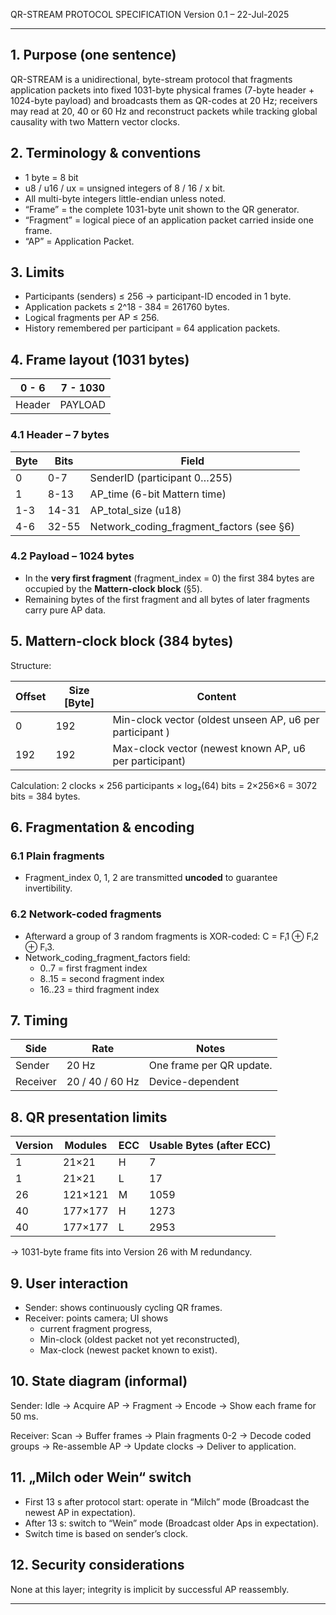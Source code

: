 QR-STREAM PROTOCOL SPECIFICATION
Version 0.1 – 22-Jul-2025

---
## 1. Purpose (one sentence)
QR-STREAM is a unidirectional, byte-stream protocol that fragments application packets into fixed 1031-byte physical frames
(7-byte header + 1024-byte payload) and broadcasts them as QR-codes at 20 Hz;
receivers may read at 20, 40 or 60 Hz and reconstruct packets while tracking global causality with two Mattern vector clocks.

## 2. Terminology & conventions

- 1 byte = 8 bit
- u8 / u16 / ux = unsigned integers of 8 / 16 / x bit.
- All multi-byte integers little-endian unless noted.
- “Frame” = the complete 1031-byte unit shown to the QR generator.
- “Fragment” = logical piece of an application packet carried inside one frame.
- “AP” = Application Packet.

## 3. Limits
- Participants (senders) ≤ 256 → participant-ID encoded in 1 byte.
- Application packets ≤ 2^18 - 384 = 261760 bytes.
- Logical fragments per AP ≤ 256.
- History remembered per participant = 64 application packets.

## 4. Frame layout (1031 bytes)

| 0 - 6  | 7 - 1030 |
|--------|----------|
| Header | PAYLOAD  |


### 4.1 Header – 7 bytes

| Byte | Bits  | Field                                    |
|------|-------|------------------------------------------|
| 0    | 0-7   | SenderID (participant 0…255)             |
| 1    | 8-13  | AP_time (6-bit Mattern time)             |
| 1-3  | 14-31 | AP_total_size (u18)                      |
| 4-6  | 32-55 | Network_coding_fragment_factors (see §6) |

### 4.2 Payload – 1024 bytes
- In the **very first fragment** (fragment_index = 0) the first 384 bytes are occupied by the **Mattern-clock block** (§5).
- Remaining bytes of the first fragment and all bytes of later fragments carry pure AP data.

## 5. Mattern-clock block (384 bytes)

Structure:

| Offset | Size [Byte] | Content                                                  |
|--------|-------------|----------------------------------------------------------|
| 0      | 192         | Min-clock vector (oldest unseen AP, u6 per participant ) |
| 192    | 192         | Max-clock vector (newest known AP, u6 per participant)   |

Calculation: 2 clocks × 256 participants × log₂(64) bits = 2×256×6 = 3072 bits = 384 bytes.

## 6. Fragmentation & encoding

### 6.1 Plain fragments
- Fragment_index 0, 1, 2 are transmitted **uncoded** to guarantee invertibility.

### 6.2 Network-coded fragments
- Afterward a group of 3 random fragments is XOR-coded:
  C = Fᵢ1 ⊕ Fᵢ2 ⊕ Fᵢ3.
- Network_coding_fragment_factors field:
  - 0..7 = first fragment index
  - 8..15 = second fragment index
  - 16..23 = third fragment index

## 7. Timing

| Side     | Rate            | Notes                    |
|----------|-----------------|--------------------------|
| Sender   | 20 Hz           | One frame per QR update. |
| Receiver | 20 / 40 / 60 Hz | Device-dependent         |

## 8. QR presentation limits

| Version | Modules | ECC | Usable Bytes (after ECC) |
|---------|---------|-----|--------------------------|
| 1       | 21×21   | H   | 7                        |
| 1       | 21×21   | L   | 17                       |
| 26      | 121×121 | M   | 1059                     |
| 40      | 177×177 | H   | 1273                     |
| 40      | 177×177 | L   | 2953                     |

→ 1031-byte frame fits into Version 26 with M redundancy.

## 9. User interaction

- Sender: shows continuously cycling QR frames.
- Receiver: points camera; UI shows
  - current fragment progress,
  - Min-clock (oldest packet not yet reconstructed),
  - Max-clock (newest packet known to exist).

## 10. State diagram (informal)

Sender:
Idle → Acquire AP → Fragment → Encode → Show each frame for 50 ms.

Receiver:
Scan → Buffer frames → Plain fragments 0-2 → Decode coded groups → Re-assemble AP → Update clocks → Deliver to application.

## 11. „Milch oder Wein“ switch

- First 13 s after protocol start: operate in “Milch” mode (Broadcast the newest AP in expectation).
- After 13 s: switch to “Wein” mode (Broadcast older Aps in expectation).
- Switch time is based on sender’s clock.

## 12. Security considerations

None at this layer; integrity is implicit by successful AP reassembly.

---